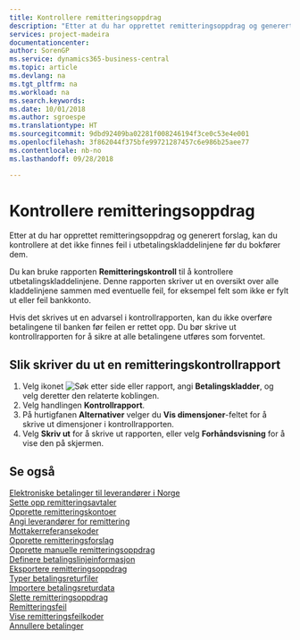 ```yaml
---
title: Kontrollere remitteringsoppdrag
description: "Etter at du har opprettet remitteringsoppdrag og generert forslag, kan du kontrollere at det ikke finnes feil i utbetalingskladdelinjene før du bokfører dem."
services: project-madeira
documentationcenter: 
author: SorenGP
ms.service: dynamics365-business-central
ms.topic: article
ms.devlang: na
ms.tgt_pltfrm: na
ms.workload: na
ms.search.keywords: 
ms.date: 10/01/2018
ms.author: sgroespe
ms.translationtype: HT
ms.sourcegitcommit: 9dbd92409ba02281f008246194f3ce0c53e4e001
ms.openlocfilehash: 3f862044f375bfe99721287457c6e986b25aee77
ms.contentlocale: nb-no
ms.lasthandoff: 09/28/2018

---
```

# <a name="test-remittance-payments"></a>Kontrollere remitteringsoppdrag
Etter at du har opprettet remitteringsoppdrag og generert forslag, kan du kontrollere at det ikke finnes feil i utbetalingskladdelinjene før du bokfører dem.  

Du kan bruke rapporten **Remitteringskontroll** til å kontrollere utbetalingskladdelinjene. Denne rapporten skriver ut en oversikt over alle kladdelinjene sammen med eventuelle feil, for eksempel felt som ikke er fylt ut eller feil bankkonto.  

Hvis det skrives ut en advarsel i kontrollrapporten, kan du ikke overføre betalingene til banken før feilen er rettet opp. Du bør skrive ut kontrollrapporten for å sikre at alle betalingene utføres som forventet.  

## <a name="to-print-a-remittance-test-report"></a>Slik skriver du ut en remitteringskontrollrapport  

1.  Velg ikonet ![Søk etter side eller rapport](../../media/ui-search/search_small.png "Søk etter side eller rapport"), angi **Betalingskladder**, og velg deretter den relaterte koblingen.  
2.  Velg handlingen **Kontrollrapport**.  
3.  På hurtigfanen **Alternativer** velger du **Vis dimensjoner**-feltet for å skrive ut dimensjoner i kontrollrapporten.  
4.  Velg **Skriv ut** for å skrive ut rapporten, eller velg **Forhåndsvisning** for å vise den på skjermen.  

## <a name="see-also"></a>Se også  
 [Elektroniske betalinger til leverandører i Norge](electronic-payments-to-vendors-in-norway.md)   
 [Sette opp remitteringsavtaler](how-to-set-up-remittance-agreements.md)   
 [Opprette remitteringskontoer](how-to-create-remittance-accounts.md)   
 [Angi leverandører for remittering](how-to-set-up-vendors-for-remittance.md)   
 [Mottakerreferansekoder](recipient-reference-codes.md)   
 [Opprette remitteringsforslag](how-to-create-remittance-suggestions.md)   
 [Opprette manuelle remitteringsoppdrag](how-to-create-manual-remittance-payments.md)   
 [Definere betalingslinjeinformasjon](how-to-set-up-payment-line-information.md)   
 [Eksportere remitteringsoppdrag](how-to-export-remittance-payments.md)   
 [Typer betalingsreturfiler](types-of-payment-returns-files.md)   
 [Importere betalingsreturdata](how-to-import-payment-return-data.md)   
 [Slette remitteringsoppdrag](how-to-delete-remittance-payment-orders.md)   
 [Remitteringsfeil](remittance-errors.md)   
 [Vise remitteringsfeilkoder](how-to-view-remittance-error-codes.md)   
 [Annullere betalinger](how-to-cancel-payments.md)

